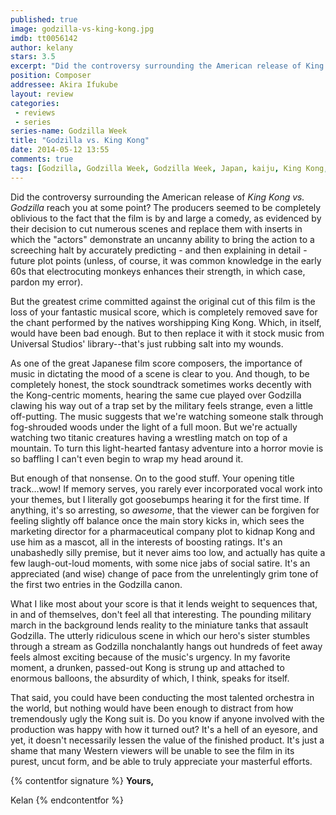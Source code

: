 ```yaml
---
published: true
image: godzilla-vs-king-kong.jpg
imdb: tt0056142
author: kelany 
stars: 3.5
excerpt: "Did the controversy surrounding the American release of King vs. Godzilla reach you at some point?"
position: Composer
addressee: Akira Ifukube
layout: review
categories: 
 - reviews
 - series
series-name: Godzilla Week
title: "Godzilla vs. King Kong"
date: 2014-05-12 13:55
comments: true
tags: [Godzilla, Godzilla Week, Godzilla Week, Japan, kaiju, King Kong, Letters, monsters]
---
```

Did the controversy surrounding the American release of _King Kong vs. Godzilla_ reach you at some point? The producers seemed to be completely oblivious to the fact that the film is by and large a comedy, as evidenced by their decision to cut numerous scenes and replace them with inserts in which the "actors" demonstrate an uncanny ability to bring the action to a screeching halt by accurately predicting - and then explaining in detail - future plot points (unless, of course, it was common knowledge in the early 60s that electrocuting monkeys enhances their strength, in which case, pardon my error).  

But the greatest crime committed against the original cut of this film is the loss of your fantastic musical score, which is completely removed save for the chant performed by the natives worshipping King Kong.  Which, in itself, would have been bad enough. But to then replace it with it stock music from Universal Studios' library--that's just rubbing salt into my wounds.  

As one of the great Japanese film score composers, the importance of music in dictating the mood of a scene is clear to you.  And though, to be completely honest, the stock soundtrack  sometimes works decently with the Kong-centric moments, hearing the same cue played over Godzilla clawing his way out of a trap set by the military feels strange, even a little off-putting. The music suggests that we're watching someone stalk through fog-shrouded woods under the light of a full moon. But we're actually watching two titanic creatures having a wrestling match on top of a mountain. To turn this light-hearted fantasy adventure into a horror movie is so baffling I can't even begin to wrap my head around it.

But enough of that nonsense. On to the good stuff. Your opening title track…wow! If memory serves, you rarely ever incorporated vocal work into your themes, but I literally got goosebumps hearing it for the first time.  If anything, it's so arresting, so _awesome_, that the viewer can be forgiven for feeling slightly off balance once the main story kicks in, which sees the marketing director for a pharmaceutical company plot to kidnap Kong and use him as a mascot, all in the interests of boosting ratings.  It's an unabashedly silly premise, but it never aims too low, and actually has quite a few laugh-out-loud moments, with some nice jabs of social satire. It's an appreciated (and wise) change of pace from the unrelentingly grim tone of the first two entries in the Godzilla canon.  

What I like most about your score is that it lends weight to sequences that, in and of themselves, don't feel all that interesting. The pounding military march in the background lends reality to the miniature tanks that assault Godzilla. The utterly ridiculous scene in which our hero's sister stumbles through a stream as Godzilla nonchalantly hangs out hundreds of feet away feels almost exciting because of the music's urgency.  In my favorite moment, a drunken, passed-out Kong is strung up and attached to enormous balloons, the absurdity of which, I think, speaks for itself.

That said, you could have been conducting the most talented orchestra in the world, but nothing would have been enough to distract from how tremendously ugly the Kong suit is. Do you know if anyone involved with the production was happy with how it turned out? It's a hell of an eyesore, and yet, it doesn't necessarily lessen the value of the finished product. It's just a shame that many Western viewers will be unable to see the film in its purest, uncut form, and be able to truly appreciate your masterful efforts.

{% contentfor signature %}
**Yours,**

Kelan
{% endcontentfor %}